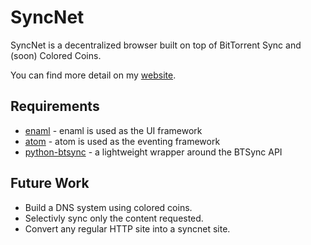 SyncNet
=======

SyncNet is a decentralized browser built on top of BitTorrent Sync and (soon) Colored Coins.

You can find more detail on my [website](http://jack.minardi.org/software/syncnet-a-decentralized-web-browser/).

Requirements
------------
* [enaml](https://github.com/nucleic/enaml) - enaml is used as the UI framework
* [atom](https://github.com/nucleic/atom) - atom is used as the eventing framework
* [python-btsync](https://github.com/jminardi/python-btsync) - a lightweight wrapper around the BTSync API

Future Work
-----------
* Build a DNS system using colored coins.
* Selectivly sync only the content requested.
* Convert any regular HTTP site into a syncnet site.
